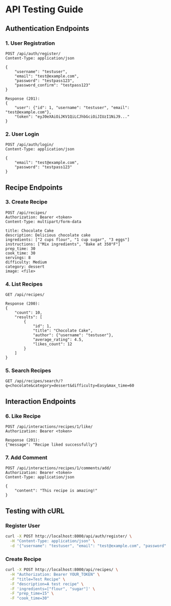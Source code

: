 # API Testing Guide

## Authentication Endpoints

### 1. User Registration
```http
POST /api/auth/register/
Content-Type: application/json

{
    "username": "testuser",
    "email": "test@example.com", 
    "password": "testpass123",
    "password_confirm": "testpass123"
}

Response (201):
{
    "user": {"id": 1, "username": "testuser", "email": "test@example.com"},
    "token": "eyJ0eXAiOiJKV1QiLCJhbGciOiJIUzI1NiJ9..."
}
```

### 2. User Login
```http
POST /api/auth/login/
Content-Type: application/json

{
    "email": "test@example.com",
    "password": "testpass123"
}
```

## Recipe Endpoints

### 3. Create Recipe
```http
POST /api/recipes/
Authorization: Bearer <token>
Content-Type: multipart/form-data

title: Chocolate Cake
description: Delicious chocolate cake
ingredients: ["2 cups flour", "1 cup sugar", "3 eggs"]
instructions: ["Mix ingredients", "Bake at 350°F"]
prep_time: 30
cook_time: 30
servings: 8
difficulty: Medium
category: dessert
image: <file>
```

### 4. List Recipes
```http
GET /api/recipes/

Response (200):
{
    "count": 10,
    "results": [
        {
            "id": 1,
            "title": "Chocolate Cake",
            "author": {"username": "testuser"},
            "average_rating": 4.5,
            "likes_count": 12
        }
    ]
}
```

### 5. Search Recipes
```http
GET /api/recipes/search/?q=chocolate&category=dessert&difficulty=Easy&max_time=60
```

## Interaction Endpoints

### 6. Like Recipe
```http
POST /api/interactions/recipes/1/like/
Authorization: Bearer <token>

Response (201):
{"message": "Recipe liked successfully"}
```

### 7. Add Comment
```http
POST /api/interactions/recipes/1/comments/add/
Authorization: Bearer <token>
Content-Type: application/json

{
    "content": "This recipe is amazing!"
}
```

## Testing with cURL

### Register User
```bash
curl -X POST http://localhost:8000/api/auth/register/ \
  -H "Content-Type: application/json" \
  -d '{"username": "testuser", "email": "test@example.com", "password": "testpass123", "password_confirm": "testpass123"}'
```

### Create Recipe
```bash
curl -X POST http://localhost:8000/api/recipes/ \
  -H "Authorization: Bearer YOUR_TOKEN" \
  -F "title=Test Recipe" \
  -F "description=A test recipe" \
  -F 'ingredients=["flour", "sugar"]' \
  -F "prep_time=15" \
  -F "cook_time=30"
```